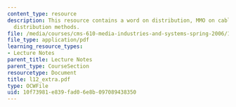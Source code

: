 ```yaml
---
content_type: resource
description: This resource contains a word on distribution, MMO on cable, and changing
  distribution methods.
file: /media/courses/cms-610-media-industries-and-systems-spring-2006/10f73981e839fad06e8b097089438350_l12_extra.pdf
file_type: application/pdf
learning_resource_types:
- Lecture Notes
parent_title: Lecture Notes
parent_type: CourseSection
resourcetype: Document
title: l12_extra.pdf
type: OCWFile
uid: 10f73981-e839-fad0-6e8b-097089438350
---
```

